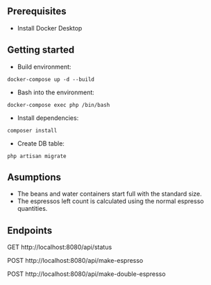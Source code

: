 ## Prerequisites
- Install Docker Desktop

## Getting started
- Build environment:

```docker-compose up -d --build```

- Bash into the environment:

```docker-compose exec php /bin/bash```

- Install dependencies:

```composer install```

- Create DB table:

```php artisan migrate```

## Asumptions

- The beans and water containers start full with the standard size.
- The espressos left count is calculated using the normal espresso quantities.

## Endpoints

GET http://localhost:8080/api/status

POST http://localhost:8080/api/make-espresso

POST http://localhost:8080/api/make-double-espresso